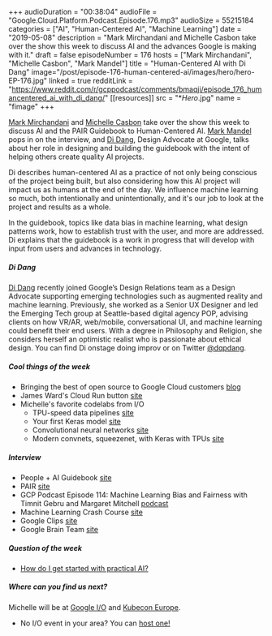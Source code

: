 +++
audioDuration = "00:38:04"
audioFile = "Google.Cloud.Platform.Podcast.Episode.176.mp3"
audioSize = 55215184
categories = ["AI", "Human-Centered AI", "Machine Learning"]
date = "2019-05-08"
description = "Mark Mirchandani and Michelle Casbon take over the show this week to discuss AI and the advances Google is making with it."
draft = false
episodeNumber = 176
hosts = ["Mark Mirchandani", "Michelle Casbon", "Mark Mandel"]
title = "Human-Centered AI with Di Dang"
image="/post/episode-176-human-centered-ai/images/hero/hero-EP-176.jpg"
linked = true
redditLink = "https://www.reddit.com/r/gcppodcast/comments/bmaqji/episode_176_humancentered_ai_with_di_dang/"
[[resources]]
  src = "**Hero*.jpg"
  name = "fimage"
+++

[Mark Mirchandani](https://twitter.com/markmirch) and [Michelle Casbon](https://twitter.com/texasmichelle) take over the show this week to discuss AI and the PAIR Guidebook to Human-Centered AI. [Mark Mandel](https://twitter.com/Neurotic) pops in on the interview, and [Di Dang](https://twitter.com/dqpdang), Design Advocate at Google, talks about her role in designing and building the guidebook with the intent of helping others create quality AI projects.

Di describes human-centered AI as a practice of not only being conscious of the project being built, but also considering how this AI project will impact us as humans at the end of the day. We influence machine learning so much, both intentionally and unintentionally, and it's our job to look at the project and results as a whole.

In the guidebook, topics like data bias in machine learning, what design patterns work, how to establish trust with the user, and more are addressed. Di explains that the guidebook is a work in progress that will develop with input from users and advances in technology. 
 
<!--more-->

##### Di Dang


[Di Dang](https://twitter.com/dqpdang) recently joined Google’s Design Relations team as a Design Advocate supporting emerging technologies such as augmented reality and machine learning. Previously, she worked as a Senior UX Designer and led the Emerging Tech group at Seattle-based digital agency POP, advising clients on how VR/AR, web/mobile, conversational UI, and machine learning could benefit their end users. With a degree in Philosophy and Religion, she considers herself an optimistic realist who is passionate about ethical design. You can find Di onstage doing improv or on Twitter [@dqpdang](https://twitter.com/dqpdang). 

##### Cool things of the week

* Bringing the best of open source to Google Cloud customers [blog](https://cloud.google.com/blog/products/open-source/bringing-the-best-of-open-source-to-google-cloud-customers)
* James Ward's Cloud Run button [site](https://github.com/jamesward/cloud-run-button)
* Michelle's favorite codelabs from I/O
     * TPU-speed data pipelines [site](https://codelabs.developers.google.com/codelabs/keras-flowers-data/#0)
     * Your first Keras model [site](https://codelabs.developers.google.com/codelabs/keras-flowers-transfer-learning/#0)
     * Convolutional neural networks [site](https://codelabs.developers.google.com/codelabs/keras-flowers-convnets/#0)
     * Modern convnets, squeezenet, with Keras with TPUs [site](https://codelabs.developers.google.com/codelabs/keras-flowers-squeezenet/#0)

##### Interview

* People + AI Guidebook [site](https://pair.withgoogle.com)
* PAIR [site](https://ai.google/research/teams/brain/pair)
* GCP Podcast Episode 114: Machine Learning Bias and Fairness with Timnit Gebru and Margaret Mitchell [podcast](https://www.gcppodcast.com/post/episode-114-machine-learning-bias-and-fairness-with-timnit-gebru-and-margaret-mitchell/)
* Machine Learning Crash Course [site](https://developers.google.com/machine-learning/crash-course/)
* Google Clips [site](https://store.google.com/us/product/google_clips?hl=en-US)
* Google Brain Team [site](https://ai.google/research/teams/brain/)

##### Question of the week

* [How do I get started with practical AI?](https://developers.google.com/actions/codelabs/)

##### Where can you find us next?

Michelle will be at [Google I/O](https://events.google.com/io/) and [Kubecon Europe](https://kccnceu19.sched.com/event/MPgr).

- No I/O event in your area? You can [host one!](https://docs.google.com/presentation/d/e/2PACX-1vReWDtj-yASOho5q7XC6lYY8af9wRa13-81mPaoSRodiRoCw4MKJnQExQ8GxyNyCQiPZpBprznPG4ex/pub?slide=id.g62811f3b0_18)


